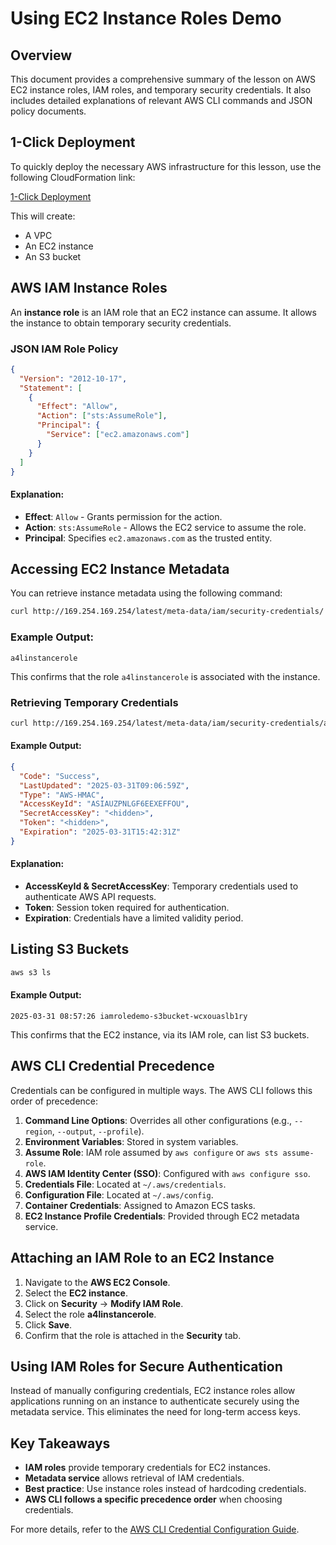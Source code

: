 # Using EC2 Instance Roles Demo

## Overview

This document provides a comprehensive summary of the lesson on AWS EC2 instance roles, IAM roles, and temporary security credentials. It also includes detailed explanations of relevant AWS CLI commands and JSON policy documents.

## 1-Click Deployment

To quickly deploy the necessary AWS infrastructure for this lesson, use the following CloudFormation link:

[1-Click Deployment](https://console.aws.amazon.com/cloudformation/home?region=us-east-1#/stacks/create/review?templateURL=https://learn-cantrill-labs.s3.amazonaws.com/awscoursedemos/0011-aws-associate-ec2-instance-role/A4L_VPC_PUBLICINSTANCE_ROLEDEMO.yaml&stackName=IAMROLEDEMO)

This will create:

- A VPC
- An EC2 instance
- An S3 bucket

## AWS IAM Instance Roles

An **instance role** is an IAM role that an EC2 instance can assume. It allows the instance to obtain temporary security credentials.

### JSON IAM Role Policy

```json
{
  "Version": "2012-10-17",
  "Statement": [
    {
      "Effect": "Allow",
      "Action": ["sts:AssumeRole"],
      "Principal": {
        "Service": ["ec2.amazonaws.com"]
      }
    }
  ]
}
```

#### Explanation:

- **Effect**: `Allow` - Grants permission for the action.
- **Action**: `sts:AssumeRole` - Allows the EC2 service to assume the role.
- **Principal**: Specifies `ec2.amazonaws.com` as the trusted entity.

## Accessing EC2 Instance Metadata

You can retrieve instance metadata using the following command:

```sh
curl http://169.254.169.254/latest/meta-data/iam/security-credentials/
```

### Example Output:

```
a4linstancerole
```

This confirms that the role `a4linstancerole` is associated with the instance.

### Retrieving Temporary Credentials

```sh
curl http://169.254.169.254/latest/meta-data/iam/security-credentials/a4linstancerole
```

#### Example Output:

```json
{
  "Code": "Success",
  "LastUpdated": "2025-03-31T09:06:59Z",
  "Type": "AWS-HMAC",
  "AccessKeyId": "ASIAUZPNLGF6EEXEFFOU",
  "SecretAccessKey": "<hidden>",
  "Token": "<hidden>",
  "Expiration": "2025-03-31T15:42:31Z"
}
```

#### Explanation:

- **AccessKeyId & SecretAccessKey**: Temporary credentials used to authenticate AWS API requests.
- **Token**: Session token required for authentication.
- **Expiration**: Credentials have a limited validity period.

## Listing S3 Buckets

```sh
aws s3 ls
```

#### Example Output:

```
2025-03-31 08:57:26 iamroledemo-s3bucket-wcxouaslb1ry
```

This confirms that the EC2 instance, via its IAM role, can list S3 buckets.

## AWS CLI Credential Precedence

Credentials can be configured in multiple ways. The AWS CLI follows this order of precedence:

1. **Command Line Options**: Overrides all other configurations (e.g., `--region`, `--output`, `--profile`).
2. **Environment Variables**: Stored in system variables.
3. **Assume Role**: IAM role assumed by `aws configure` or `aws sts assume-role`.
4. **AWS IAM Identity Center (SSO)**: Configured with `aws configure sso`.
5. **Credentials File**: Located at `~/.aws/credentials`.
6. **Configuration File**: Located at `~/.aws/config`.
7. **Container Credentials**: Assigned to Amazon ECS tasks.
8. **EC2 Instance Profile Credentials**: Provided through EC2 metadata service.

## Attaching an IAM Role to an EC2 Instance

1. Navigate to the **AWS EC2 Console**.
2. Select the **EC2 instance**.
3. Click on **Security** → **Modify IAM Role**.
4. Select the role **a4linstancerole**.
5. Click **Save**.
6. Confirm that the role is attached in the **Security** tab.

## Using IAM Roles for Secure Authentication

Instead of manually configuring credentials, EC2 instance roles allow applications running on an instance to authenticate securely using the metadata service. This eliminates the need for long-term access keys.

## Key Takeaways

- **IAM roles** provide temporary credentials for EC2 instances.
- **Metadata service** allows retrieval of IAM credentials.
- **Best practice**: Use instance roles instead of hardcoding credentials.
- **AWS CLI follows a specific precedence order** when choosing credentials.

For more details, refer to the [AWS CLI Credential Configuration Guide](https://docs.aws.amazon.com/cli/latest/userguide/cli-configure-quickstart.html#cli-configure-quickstart-precedence).
